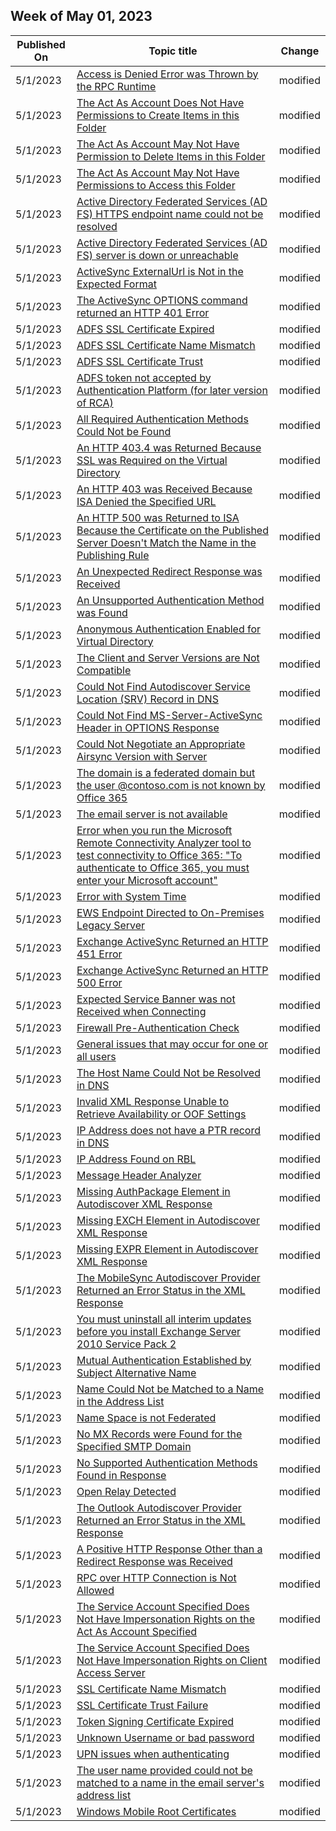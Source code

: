 <!-- This file is generated automatically each week. Changes made to this file will be overwritten.-->



## Week of May 01, 2023


| Published On |Topic title | Change |
|------|------------|--------|
| 5/1/2023 | [Access is Denied Error was Thrown by the RPC Runtime](/connectivity-analyzer/access-denied-error-thrown-rpc-runtime) | modified |
| 5/1/2023 | [The Act As Account Does Not Have Permissions to Create Items in this Folder](/connectivity-analyzer/act-as-account-does-not-have-permissions-create-items-this-folder) | modified |
| 5/1/2023 | [The Act As Account May Not Have Permission to Delete Items in this Folder](/connectivity-analyzer/act-as-account-may-not-have-permission-delete-items-this-folder) | modified |
| 5/1/2023 | [The Act As Account May Not Have Permissions to Access this Folder](/connectivity-analyzer/act-as-account-may-not-have-permissions-access-this-folder) | modified |
| 5/1/2023 | [Active Directory Federated Services (AD FS) HTTPS endpoint name could not be resolved](/connectivity-analyzer/active-directory-federated-services-ad-fs-https-endpoint-name-could-not-be-resolved) | modified |
| 5/1/2023 | [Active Directory Federated Services (AD FS) server is down or unreachable](/connectivity-analyzer/active-directory-federated-services-ad-fs-server-down-unreachable) | modified |
| 5/1/2023 | [ActiveSync ExternalUrl is Not in the Expected Format](/connectivity-analyzer/activesync-externalurl-not-expected-format) | modified |
| 5/1/2023 | [The ActiveSync OPTIONS command returned an HTTP 401 Error](/connectivity-analyzer/activesync-options-command-returned-http-401-error) | modified |
| 5/1/2023 | [ADFS SSL Certificate Expired](/connectivity-analyzer/adfs-ssl-certificate-expired) | modified |
| 5/1/2023 | [ADFS SSL Certificate Name Mismatch](/connectivity-analyzer/adfs-ssl-certificate-name-mismatch) | modified |
| 5/1/2023 | [ADFS SSL Certificate Trust](/connectivity-analyzer/adfs-ssl-certificate-trust) | modified |
| 5/1/2023 | [ADFS token not accepted by Authentication Platform (for later version of RCA)](/connectivity-analyzer/adfs-token-not-accepted-authentication-platform-later-version-rc) | modified |
| 5/1/2023 | [All Required Authentication Methods Could Not be Found](/connectivity-analyzer/all-required-authentication-methods-could-not-be-found) | modified |
| 5/1/2023 | [An HTTP 403.4 was Returned Because SSL was Required on the Virtual Directory](/connectivity-analyzer/an-http-403-4-returned-because-ssl-required-virtual-directory) | modified |
| 5/1/2023 | [An HTTP 403 was Received Because ISA Denied the Specified URL](/connectivity-analyzer/an-http-403-received-because-is-denied-specified-url) | modified |
| 5/1/2023 | [An HTTP 500 was Returned to ISA Because the Certificate on the Published Server Doesn't Match the Name in the Publishing Rule](/connectivity-analyzer/an-http-500-returned-is-because-certificate-published-server-doesn-t-match-name-publishing-rule) | modified |
| 5/1/2023 | [An Unexpected Redirect Response was Received](/connectivity-analyzer/an-unexpected-redirect-response-received) | modified |
| 5/1/2023 | [An Unsupported Authentication Method was Found](/connectivity-analyzer/an-unsupported-authentication-method-found) | modified |
| 5/1/2023 | [Anonymous Authentication Enabled for Virtual Directory](/connectivity-analyzer/anonymous-authentication-enabled-virtual-directory) | modified |
| 5/1/2023 | [The Client and Server Versions are Not Compatible](/connectivity-analyzer/client-and-server-versions-are-not-compatible) | modified |
| 5/1/2023 | [Could Not Find Autodiscover Service Location (SRV) Record in DNS](/connectivity-analyzer/could-not-find-autodiscover-service-location-srv-record-dns) | modified |
| 5/1/2023 | [Could Not Find MS-Server-ActiveSync Header in OPTIONS Response](/connectivity-analyzer/could-not-find-ms-server-activesync-header-options-response) | modified |
| 5/1/2023 | [Could Not Negotiate an Appropriate Airsync Version with Server](/connectivity-analyzer/could-not-negotiate-appropriate-airsync-version-with-server) | modified |
| 5/1/2023 | [The domain is a federated domain but the user <User>@contoso.com is not known by Office 365](/connectivity-analyzer/domain-federated-domain-but-user-user-contoso-com-not-known-office-365) | modified |
| 5/1/2023 | [The email server is not available](/connectivity-analyzer/email-server-not-available) | modified |
| 5/1/2023 | [Error when you run the Microsoft Remote Connectivity Analyzer tool to test connectivity to Office 365: "To authenticate to Office 365, you must enter your Microsoft account"](/connectivity-analyzer/error-when-run-exchange-remote-connectivity-analyzer-tool-test-connectivity-office-365-to-authenticate-office-365-must-enter-your-microsoft-account) | modified |
| 5/1/2023 | [Error with System Time](/connectivity-analyzer/error-with-system-time) | modified |
| 5/1/2023 | [EWS Endpoint Directed to On-Premises Legacy Server](/connectivity-analyzer/ews-endpoint-directed-premises-legacy-server) | modified |
| 5/1/2023 | [Exchange ActiveSync Returned an HTTP 451 Error](/connectivity-analyzer/exchange-activesync-returned-http-451-error) | modified |
| 5/1/2023 | [Exchange ActiveSync Returned an HTTP 500 Error](/connectivity-analyzer/exchange-activesync-returned-http-500-error) | modified |
| 5/1/2023 | [Expected Service Banner was not Received when Connecting](/connectivity-analyzer/expected-service-banner-not-received-when-connecting) | modified |
| 5/1/2023 | [Firewall Pre-Authentication Check](/connectivity-analyzer/firewall-pre-authentication-check) | modified |
| 5/1/2023 | [General issues that may occur for one or all users](/connectivity-analyzer/general-issues-that-may-occur-one-all-users) | modified |
| 5/1/2023 | [The Host Name Could Not be Resolved in DNS](/connectivity-analyzer/host-name-could-not-be-resolved-dns) | modified |
| 5/1/2023 | [Invalid XML Response Unable to Retrieve Availability or OOF Settings](/connectivity-analyzer/invalid-xml-response-unable-retrieve-availability-oof-settings) | modified |
| 5/1/2023 | [IP Address does not have a PTR record in DNS](/connectivity-analyzer/ip-address-does-not-have-ptr-record-dns) | modified |
| 5/1/2023 | [IP Address Found on RBL](/connectivity-analyzer/ip-address-found-rbl) | modified |
| 5/1/2023 | [Message Header Analyzer](/connectivity-analyzer/message-header-analyzer) | modified |
| 5/1/2023 | [Missing AuthPackage Element in Autodiscover XML Response](/connectivity-analyzer/missing-authpackage-element-autodiscover-xml-response) | modified |
| 5/1/2023 | [Missing EXCH Element in Autodiscover XML Response](/connectivity-analyzer/missing-exch-element-autodiscover-xml-response) | modified |
| 5/1/2023 | [Missing EXPR Element in Autodiscover XML Response](/connectivity-analyzer/missing-expr-element-autodiscover-xml-response) | modified |
| 5/1/2023 | [The MobileSync Autodiscover Provider Returned an Error Status in the XML Response](/connectivity-analyzer/mobilesync-autodiscover-provider-returned-error-status-xml-response) | modified |
| 5/1/2023 | [You must uninstall all interim updates before you install Exchange Server 2010 Service Pack 2](/connectivity-analyzer/must-uninstall-all-interim-updates-before-install-exchange-server-2010-service-pack-2) | modified |
| 5/1/2023 | [Mutual Authentication Established by Subject Alternative Name](/connectivity-analyzer/mutual-authentication-established-subject-alternative-name) | modified |
| 5/1/2023 | [Name Could Not be Matched to a Name in the Address List](/connectivity-analyzer/name-could-not-be-matched-name-address-list) | modified |
| 5/1/2023 | [Name Space is not Federated](/connectivity-analyzer/name-space-not-federated) | modified |
| 5/1/2023 | [No MX Records were Found for the Specified SMTP Domain](/connectivity-analyzer/no-mx-records-were-found-specified-smtp-domain) | modified |
| 5/1/2023 | [No Supported Authentication Methods Found in Response](/connectivity-analyzer/no-supported-authentication-methods-found-response) | modified |
| 5/1/2023 | [Open Relay Detected](/connectivity-analyzer/open-relay-detected) | modified |
| 5/1/2023 | [The Outlook Autodiscover Provider Returned an Error Status in the XML Response](/connectivity-analyzer/outlook-autodiscover-provider-returned-error-status-xml-response) | modified |
| 5/1/2023 | [A Positive HTTP Response Other than a Redirect Response was Received](/connectivity-analyzer/positive-http-response-other-than-redirect-response-received) | modified |
| 5/1/2023 | [RPC over HTTP Connection is Not Allowed](/connectivity-analyzer/rpc-over-http-connection-not-allowed) | modified |
| 5/1/2023 | [The Service Account Specified Does Not Have Impersonation Rights on the Act As Account Specified](/connectivity-analyzer/service-account-specified-does-not-have-impersonation-rights-act-as-account-specified) | modified |
| 5/1/2023 | [The Service Account Specified Does Not Have Impersonation Rights on Client Access Server](/connectivity-analyzer/service-account-specified-does-not-have-impersonation-rights-client-access-server) | modified |
| 5/1/2023 | [SSL Certificate Name Mismatch](/connectivity-analyzer/ssl-certificate-name-mismatch) | modified |
| 5/1/2023 | [SSL Certificate Trust Failure](/connectivity-analyzer/ssl-certificate-trust-failure) | modified |
| 5/1/2023 | [Token Signing Certificate Expired](/connectivity-analyzer/token-signing-certificate-expired) | modified |
| 5/1/2023 | [Unknown Username or bad password](/connectivity-analyzer/unknown-username-bad-password) | modified |
| 5/1/2023 | [UPN issues when authenticating](/connectivity-analyzer/upn-issues-when-authenticating) | modified |
| 5/1/2023 | [The user name provided could not be matched to a name in the email server's address list](/connectivity-analyzer/user-name-provided-could-not-be-matched-name-email-server-address-list) | modified |
| 5/1/2023 | [Windows Mobile Root Certificates](/connectivity-analyzer/windows-mobile-root-certificates) | modified |
